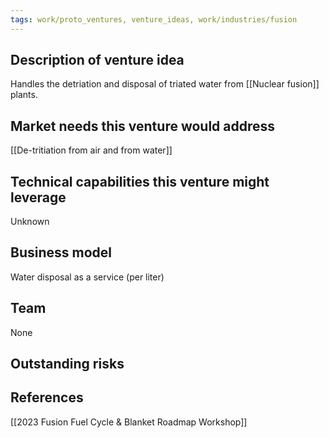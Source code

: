 ```yaml
---
tags: work/proto_ventures, venture_ideas, work/industries/fusion
---
```


## Description of venture idea
Handles the detriation and disposal of triated water from [[Nuclear fusion]] plants.

## Market needs this venture would address
[[De-tritiation from air and from water]]

## Technical capabilities this venture might leverage
Unknown
## Business model
Water disposal as a service (per liter)

## Team
None
## Outstanding risks

## References
[[2023 Fusion Fuel Cycle & Blanket Roadmap Workshop]]